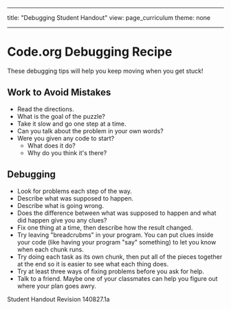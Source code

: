 * * *

title: "Debugging Student Handout" view: page_curriculum theme: none

* * *

# Code.org Debugging Recipe

These debugging tips will help you keep moving when you get stuck!

## Work to Avoid Mistakes

  * Read the directions.
  * What is the goal of the puzzle?
  * Take it slow and go one step at a time.
  * Can you talk about the problem in your own words?
  * Were you given any code to start? 
      * What does it do?
      * Why do you think it's there?

## Debugging

  * Look for problems each step of the way.
  * Describe what was supposed to happen.
  * Describe what is going wrong.
  * Does the difference between what was supposed to happen and what did happen give you any clues?
  * Fix one thing at a time, then describe how the result changed.
  * Try leaving "breadcrubms" in your program. You can put clues inside your code (like having your program "say" something) to let you know when each chunk runs.
  * Try doing each task as its own chunk, then put all of the pieces together at the end so it is easier to see what each thing does.
  * Try at least three ways of fixing problems before you ask for help.
  * Talk to a friend. Maybe one of your classmates can help you figure out where your plan goes awry.

Student Handout Revision 140827.1a